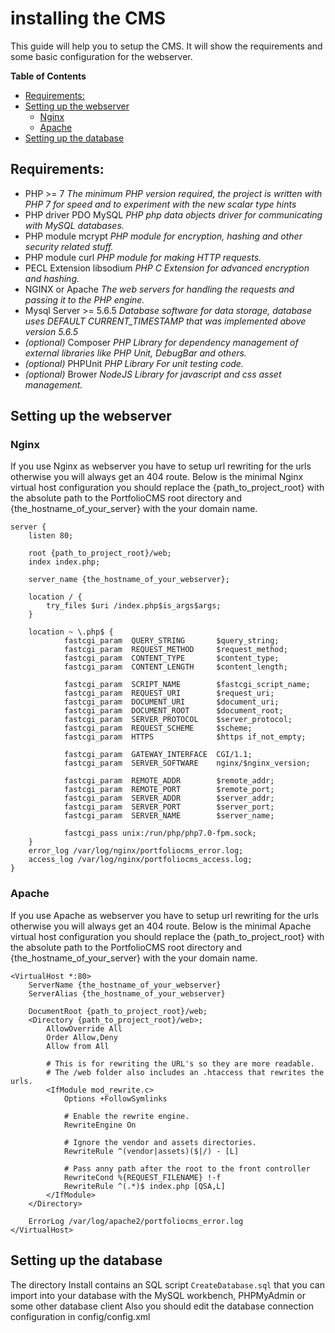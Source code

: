 # installing the CMS
This guide will help you to setup the CMS. It will show the requirements
and some basic configuration for the webserver.
<!-- START doctoc generated TOC please keep comment here to allow auto update -->
<!-- DON'T EDIT THIS SECTION, INSTEAD RE-RUN doctoc TO UPDATE -->
**Table of Contents** 

- [Requirements: <a name="requirements"></a>](#requirements-a-namerequirementsa)
- [Setting up the webserver <a name="settingUpTheWebserver"></a>](#setting-up-the-webserver-a-namesettingupthewebservera)
  - [Nginx <a name="nginx"></a>](#nginx-a-namenginxa)
  - [Apache <a name="apache"></a>](#apache-a-nameapachea)
- [Setting up the database <a name="database"></a>](#setting-up-the-database-a-namedatabasea)

<!-- END doctoc generated TOC please keep comment here to allow auto update -->

## Requirements: <a name="requirements"></a>
* PHP >= 7 _The minimum PHP version required, the project is written with PHP 7 for speed and to experiment with the new scalar type hints_
* PHP driver PDO MySQL _PHP php data objects driver for communicating with MySQL databases._
* PHP module mcrypt _PHP module for encryption, hashing and other security related stuff._
* PHP module curl _PHP module for making HTTP requests._
* PECL Extension libsodium _PHP C Extension for advanced encryption and hashing._
* NGINX or Apache _The web servers for handling the requests and passing it to the PHP engine._
* Mysql Server >= 5.6.5 _Database software for data storage, database uses DEFAULT CURRENT_TIMESTAMP that was implemented above version 5.6.5_
* *(optional)* Composer _PHP Library for dependency management of external libraries like PHP Unit, DebugBar and others._ 
* *(optional)* PHPUnit _PHP Library For unit testing code._
* *(optional)* Brower _NodeJS Library for javascript and css asset management._

## Setting up the webserver <a name="settingUpTheWebserver"></a>

### Nginx <a name="nginx"></a>
If you use Nginx as webserver you have to setup url rewriting for the urls otherwise you will always get an 404 route.
Below is the minimal Nginx virtual host configuration you should replace the {path_to_project_root} with the absolute
path to the PortfolioCMS root directory and {the_hostname_of_your_server} with the your domain name.

```Nginx
server {
	listen 80;

	root {path_to_project_root}/web;
	index index.php;

	server_name {the_hostname_of_your_webserver};

	location / {
		try_files $uri /index.php$is_args$args;
	}

	location ~ \.php$ {
            fastcgi_param  QUERY_STRING       $query_string;
            fastcgi_param  REQUEST_METHOD     $request_method;
            fastcgi_param  CONTENT_TYPE       $content_type;
            fastcgi_param  CONTENT_LENGTH     $content_length;
            
            fastcgi_param  SCRIPT_NAME        $fastcgi_script_name;
            fastcgi_param  REQUEST_URI        $request_uri;
            fastcgi_param  DOCUMENT_URI       $document_uri;
            fastcgi_param  DOCUMENT_ROOT      $document_root;
            fastcgi_param  SERVER_PROTOCOL    $server_protocol;
            fastcgi_param  REQUEST_SCHEME     $scheme;
            fastcgi_param  HTTPS              $https if_not_empty;
            
            fastcgi_param  GATEWAY_INTERFACE  CGI/1.1;
            fastcgi_param  SERVER_SOFTWARE    nginx/$nginx_version;
            
            fastcgi_param  REMOTE_ADDR        $remote_addr;
            fastcgi_param  REMOTE_PORT        $remote_port;
            fastcgi_param  SERVER_ADDR        $server_addr;
            fastcgi_param  SERVER_PORT        $server_port;
            fastcgi_param  SERVER_NAME        $server_name;
            
            fastcgi_pass unix:/run/php/php7.0-fpm.sock;
	}
	error_log /var/log/nginx/portfoliocms_error.log;
    access_log /var/log/nginx/portfoliocms_access.log;
}
```

### Apache <a name="apache"></a>
If you use Apache as webserver you have to setup url rewriting for the urls otherwise you will always get an 404 route.
Below is the minimal Apache virtual host configuration you should replace the {path_to_project_root} with the absolute
path to the PortfolioCMS root directory and {the_hostname_of_your_server} with the your domain name.

```ApacheConf
<VirtualHost *:80>
    ServerName {the_hostname_of_your_webserver}
    ServerAlias {the_hostname_of_your_webserver}

    DocumentRoot {path_to_project_root}/web;
    <Directory {path_to_project_root}/web>;
        AllowOverride All
        Order Allow,Deny
        Allow from All
        
        # This is for rewriting the URL's so they are more readable.
        # The /web folder also includes an .htaccess that rewrites the urls.
        <IfModule mod_rewrite.c>
            Options +FollowSymlinks
        
            # Enable the rewrite engine.
            RewriteEngine On
        
            # Ignore the vendor and assets directories.
            RewriteRule ^(vendor|assets)($|/) - [L]
        
            # Pass anny path after the root to the front controller
            RewriteCond %{REQUEST_FILENAME} !-f
            RewriteRule ^(.*)$ index.php [QSA,L]
        </IfModule>
    </Directory>

    ErrorLog /var/log/apache2/portfoliocms_error.log
</VirtualHost>
```

## Setting up the database <a name="database"></a>
The directory Install contains an SQL script `CreateDatabase.sql` that you can import into your database with the MySQL workbench, PHPMyAdmin or some 
other database client
Also you should edit the database connection configuration in config/config.xml